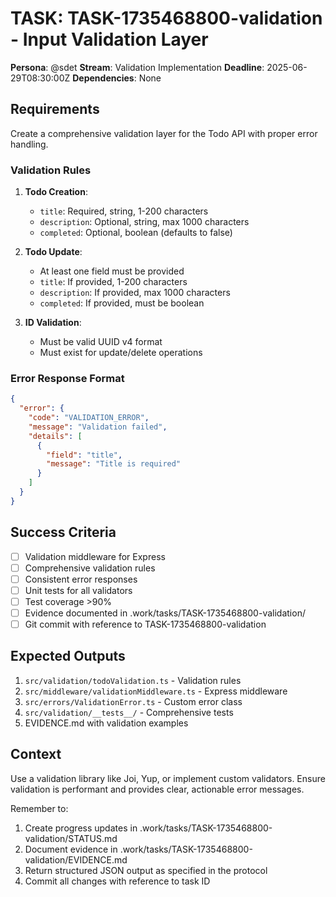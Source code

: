 # TASK: TASK-1735468800-validation - Input Validation Layer
**Persona**: @sdet
**Stream**: Validation Implementation
**Deadline**: 2025-06-29T08:30:00Z
**Dependencies**: None

## Requirements
Create a comprehensive validation layer for the Todo API with proper error handling.

### Validation Rules
1. **Todo Creation**:
   - `title`: Required, string, 1-200 characters
   - `description`: Optional, string, max 1000 characters
   - `completed`: Optional, boolean (defaults to false)

2. **Todo Update**:
   - At least one field must be provided
   - `title`: If provided, 1-200 characters
   - `description`: If provided, max 1000 characters
   - `completed`: If provided, must be boolean

3. **ID Validation**:
   - Must be valid UUID v4 format
   - Must exist for update/delete operations

### Error Response Format
```json
{
  "error": {
    "code": "VALIDATION_ERROR",
    "message": "Validation failed",
    "details": [
      {
        "field": "title",
        "message": "Title is required"
      }
    ]
  }
}
```

## Success Criteria
- [ ] Validation middleware for Express
- [ ] Comprehensive validation rules
- [ ] Consistent error responses
- [ ] Unit tests for all validators
- [ ] Test coverage >90%
- [ ] Evidence documented in .work/tasks/TASK-1735468800-validation/
- [ ] Git commit with reference to TASK-1735468800-validation

## Expected Outputs
1. `src/validation/todoValidation.ts` - Validation rules
2. `src/middleware/validationMiddleware.ts` - Express middleware
3. `src/errors/ValidationError.ts` - Custom error class
4. `src/validation/__tests__/` - Comprehensive tests
5. EVIDENCE.md with validation examples

## Context
Use a validation library like Joi, Yup, or implement custom validators. Ensure validation is performant and provides clear, actionable error messages.

Remember to:
1. Create progress updates in .work/tasks/TASK-1735468800-validation/STATUS.md
2. Document evidence in .work/tasks/TASK-1735468800-validation/EVIDENCE.md
3. Return structured JSON output as specified in the protocol
4. Commit all changes with reference to task ID